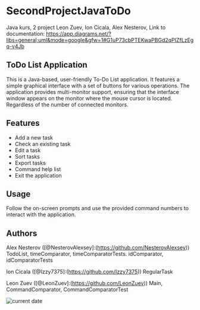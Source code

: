 # SecondProjectJavaToDo
Java kurs, 2 project
Leon Zuev, Ion Cicala, Alex Nesterov, 
Link to documentation: https://app.diagrams.net/?libs=general;uml&mode=google&gfw=1#G1uP73cbPTEKwaPBGd2qPIZfLzEgq-v4Jb

## ToDo List Application
This is a Java-based, user-friendly To-Do List application. It features a simple graphical interface with a set of buttons for various operations. The application provides multi-monitor support, ensuring that the interface window appears on the monitor where the mouse cursor is located. Regardless of the number of connected monitors.

## Features
- Add a new task
- Check an existing task
- Edit a task
- Sort tasks
- Export tasks
- Command help list
- Exit the application

## Usage
Follow the on-screen prompts
and use the provided command numbers
to interact with the application.

## Authors

Alex Nesterov ([@NesterovAlexsey]:(https://github.com/NesterovAlexsey))
TodoList, timeComparator, timeComparatorTests. idComparator, idComparatorTests

Ion Cicala ([@Izzy7375]:(https://github.com/Izzy7375))
RegularTask

Leon Zuev ([@LeonZuev]:(https://github.com/LeonZuev))
Main, CommandComparator, CommandComparatorTest

![current date](https://img.shields.io/badge/date-2023.03.30-green)
